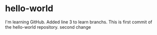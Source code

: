 # hello-world
I'm learning GitHub.
Added line 3 to learn branchs.
This is first commit of the hello-world repository.
second change
